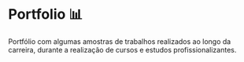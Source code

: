 # Portfolio 📊
Portfólio com algumas amostras de trabalhos realizados ao longo da carreira, durante a realização de cursos e estudos profissionalizantes. 
